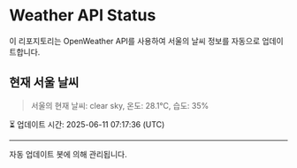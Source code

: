 
# Weather API Status

이 리포지토리는 OpenWeather API를 사용하여 서울의 날씨 정보를 자동으로 업데이트합니다.

## 현재 서울 날씨
> 서울의 현재 날씨: clear sky, 온도: 28.1°C, 습도: 35%

⏳ 업데이트 시간: 2025-06-11 07:17:36 (UTC)

---
자동 업데이트 봇에 의해 관리됩니다.
